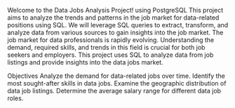 Welcome to the Data Jobs Analysis Project! using PostgreSQL 
This project aims to analyze the trends and patterns in the job market for data-related positions using SQL.
We will leverage SQL queries to extract, transform, and analyze data from various sources to gain insights into the job market.
The job market for data professionals is rapidly evolving.
Understanding the demand, required skills, and trends in this field is crucial for both job seekers and employers.
This project uses SQL to analyze data from job listings and provide insights into the data jobs market.

Objectives
Analyze the demand for data-related jobs over time.
Identify the most sought-after skills in data jobs.
Examine the geographic distribution of data job listings.
Determine the average salary range for different data job roles.

